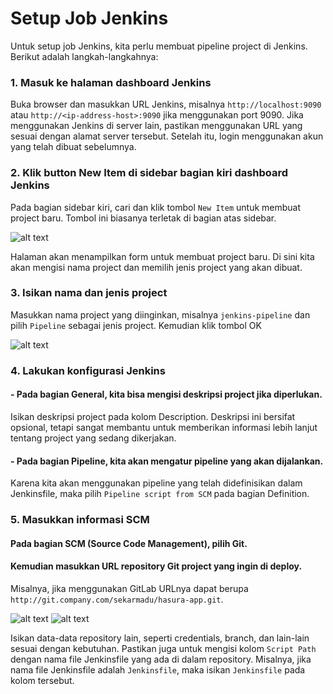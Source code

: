# Setup Job Jenkins

Untuk setup job Jenkins, kita perlu membuat pipeline project di Jenkins. Berikut adalah langkah-langkahnya:

### 1. Masuk ke halaman dashboard Jenkins
Buka browser dan masukkan URL Jenkins, misalnya `http://localhost:9090` atau `http://<ip-address-host>:9090` jika menggunakan port 9090. Jika menggunakan Jenkins di server lain, pastikan menggunakan URL yang sesuai dengan alamat server tersebut. Setelah itu, login menggunakan akun yang telah dibuat sebelumnya.

### 2. Klik button New Item di sidebar bagian kiri dashboard Jenkins
Pada bagian sidebar kiri, cari dan klik tombol `New Item` untuk membuat project baru. Tombol ini biasanya terletak di bagian atas sidebar.

![alt text](image-1.png)

Halaman akan menampilkan form untuk membuat project baru. Di sini kita akan mengisi nama project dan memilih jenis project yang akan dibuat.

### 3. Isikan nama dan jenis project
Masukkan nama project yang diinginkan, misalnya `jenkins-pipeline` dan pilih `Pipeline` sebagai jenis project. Kemudian klik tombol OK

![alt text](<Screenshot (300).png>)

### 4. Lakukan konfigurasi Jenkins

#### - Pada bagian General, kita bisa mengisi deskripsi project jika diperlukan.
Isikan deskripsi project pada kolom Description. Deskripsi ini bersifat opsional, tetapi sangat membantu untuk memberikan informasi lebih lanjut tentang project yang sedang dikerjakan.

#### - Pada bagian Pipeline, kita akan mengatur pipeline yang akan dijalankan.
Karena kita akan menggunakan pipeline yang telah didefinisikan dalam Jenkinsfile, maka pilih `Pipeline script from SCM` pada bagian Definition.

### 5. Masukkan informasi SCM
#### Pada bagian SCM (Source Code Management), pilih Git.
#### Kemudian masukkan URL repository Git project yang ingin di deploy.
Misalnya, jika menggunakan GitLab URLnya dapat berupa `http://git.company.com/sekarmadu/hasura-app.git`.

![alt text](image-2.png)
![alt text](image-3.png)

Isikan data-data repository lain, seperti credentials, branch, dan lain-lain sesuai dengan kebutuhan. Pastikan juga untuk mengisi kolom `Script Path` dengan nama file Jenkinsfile yang ada di dalam repository. Misalnya, jika nama file Jenkinsfile adalah `Jenkinsfile`, maka isikan `Jenkinsfile` pada kolom tersebut.
<!-- Catatan -->

